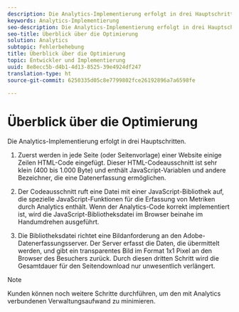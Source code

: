 ```yaml
---
description: Die Analytics-Implementierung erfolgt in drei Hauptschritten.
keywords: Analytics-Implementierung
seo-description: Die Analytics-Implementierung erfolgt in drei Hauptschritten.
seo-title: Überblick über die Optimierung
solution: Analytics
subtopic: Fehlerbehebung
title: Überblick über die Optimierung
topic: Entwickler und Implementierung
uuid: 8e8ecc5b-d4b1-4d13-8525-39e4924df247
translation-type: ht
source-git-commit: 6250335d05c8e7799802fce26192896a7a6598fe

---
```



# Überblick über die Optimierung

Die Analytics-Implementierung erfolgt in drei Hauptschritten.

1. Zuerst werden in jede Seite (oder Seitenvorlage) einer Website einige Zeilen HTML-Code eingefügt. Dieser HTML-Codeausschnitt ist sehr klein (400 bis 1.000 Byte) und enthält JavaScript-Variablen und andere Bezeichner, die eine Datenerfassung ermöglichen.
1. Der Codeausschnitt ruft eine Datei mit einer JavaScript-Bibliothek auf, die spezielle JavaScript-Funktionen für die Erfassung von Metriken durch Analytics enthält. Wenn der Analytics-Code korrekt implementiert ist, wird die JavaScript-Bibliotheksdatei im Browser beinahe im Handumdrehen ausgeführt.

1. Die Bibliotheksdatei richtet eine Bildanforderung an den Adobe-Datenerfassungsserver. Der Server erfasst die Daten, die übermittelt werden, und gibt ein transparentes Bild im Format 1x1 Pixel an den Browser des Besuchers zurück. Durch diesen dritten Schritt wird die Gesamtdauer für den Seitendownload nur unwesentlich verlängert.

>[!NOTE]
>
>Kunden können noch weitere Schritte durchführen, um den mit Analytics verbundenen Verwaltungsaufwand zu minimieren.

